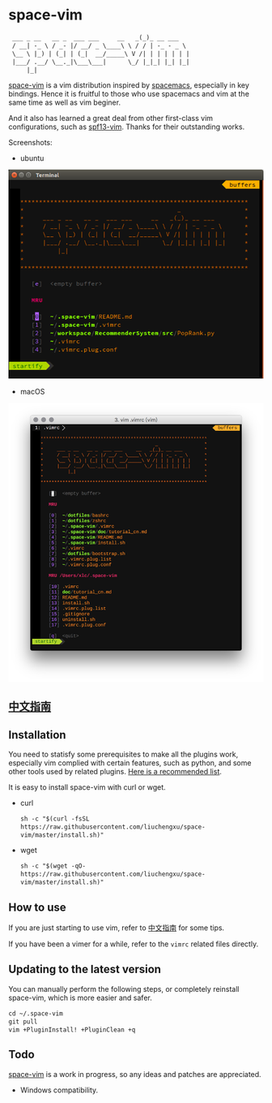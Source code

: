 # space-vim

     ___ _ __   __ _  ___ ___     __   _(_)_ __ ___
     / __| -_ \ / _- |/ __/ _ \____\ \ / / | -_ - _ \ 
     \__ \ |_) | (_| | (_|  __/_____\ V /| | | | | | |
     |___/ .__/ \__._|\___\___|      \_/ |_|_| |_| |_|
         |_|


[space-vim](https://github.com/liuchengxu/space-vim) is a vim distribution inspired by [spacemacs](https://github.com/syl20bnr/spacemacs), especially in key bindings.
Hence it is fruitful to those who use spacemacs and vim at the same time as well as vim beginer.

And it also has learned a great deal from other first-class vim configurations, such as [spf13-vim](https://github.com/spf13/spf13-vim).
Thanks for their outstanding works.

Screenshots:

- ubuntu

![ubuntu](doc/img/ubuntu.png)

- macOS

![screenshot](doc/img/screenshot.png)


## [中文指南](doc/tutorial_cn.md)

## Installation

You need to statisfy some prerequisites to make all the plugins work, especially vim complied with certain features, such as python, and some other tools used by related plugins. [Here is a recommended list](doc/tutorial_cn.md#prerequisites).

It is easy to install space-vim with curl or wget.

- curl

  ```
  sh -c "$(curl -fsSL https://raw.githubusercontent.com/liuchengxu/space-vim/master/install.sh)"
  ```

- wget

  ```
  sh -c "$(wget -qO- https://raw.githubusercontent.com/liuchengxu/space-vim/master/install.sh)"
  ```

## How to use

If you are just starting to use vim, refer to [中文指南](doc/tutorial_cn.md) for some tips.

If you have been a vimer for a while, refer to the `vimrc` related files directly.

## Updating to the latest version

You can manually perform the following steps, or completely reinstall space-vim, which is more easier and safer.

```
cd ~/.space-vim
git pull
vim +PluginInstall! +PluginClean +q
```

## Todo

[space-vim](https://github.com/liuchengxu/space-vim) is a work in progress, so any ideas and patches are appreciated.

- Windows compatibility.
